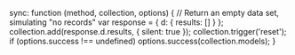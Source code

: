 sync: function (method, collection, options) {
    // Return an empty data set, simulating "no records"
    var response = { d: { results: [] } };
    collection.add(response.d.results, { silent: true });
    collection.trigger('reset');
    if (options.success !== undefined)
        options.success(collection.models);
}
